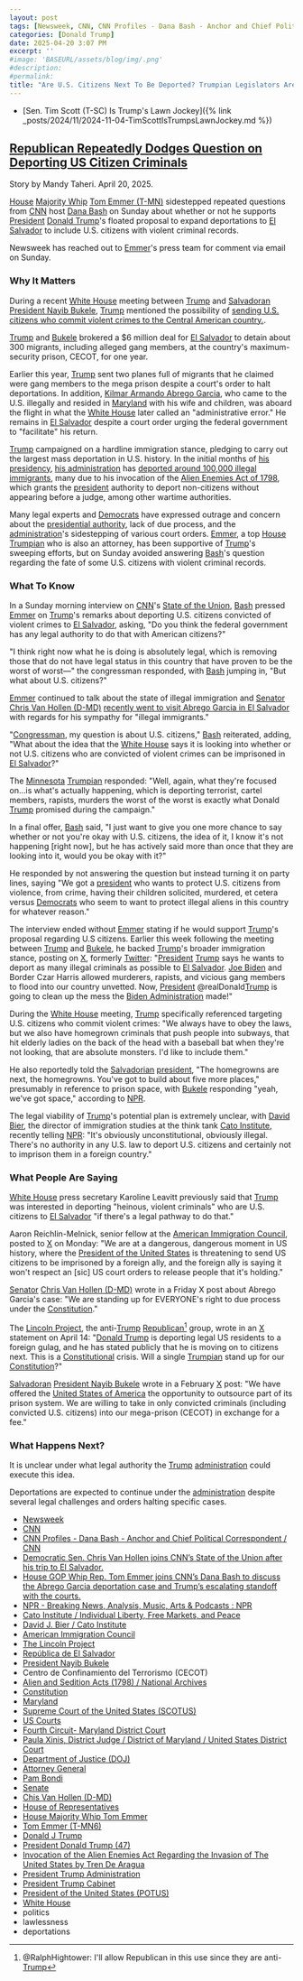 ```yaml
---
layout: post
tags: [Newsweek, CNN, CNN Profiles - Dana Bash - Anchor and Chief Political Correspondent / CNN, Democratic Sen. Chris Van Hollen joins CNN’s State of the Union after his trip to El Salvador., House GOP Whip Rep. Tom Emmer joins CNN’s Dana Bash to discuss the Abrego Garcia deportation case and Trump’s escalating standoff with the courts., NPR - Breaking News Analysis Music Arts & Podcasts : NPR, Cato Institute / Individual Liberty Free Markets and Peace, David J. Bier / Cato Institute, American Immigration Council, The Lincoln Project, República de El Salvador, President Nayib Bukele, Centro de Confinamiento del Terrorismo (CECOT), Alien and Sedition Acts (1798) / National Archives, Constitution, Maryland, Supreme Court of the United States (SCOTUS), US Courts, Fourth Circuit- Maryland District Court, Paula Xinis District Judge / District of Maryland / United States District Court, Department of Justice (DOJ), Attorney General, Pam Bondi, Senate, Chis Van Hollen (D-MD), House of Representatives, House Majority Whip Tom Emmer, Tom Emmer (T-MN6), Donald J Trump, President Donald Trump (47), Invocation of the Alien Enemies Act Regarding the Invasion of The United States by Tren De Aragua, President Trump Administration, President Trump Cabinet, President of the United States (POTUS), White House, deportations, politics, lawlessness]
categories: [Donald Trump]
date: 2025-04-20 3:07 PM
excerpt: ''
#image: 'BASEURL/assets/blog/img/.png'
#description:
#permalink:
title: "Are U.S. Citizens Next To Be Deported? Trumpian Legislators Are Incapable of Answering Simple Yes/No Questions"
---
```


- [Sen. Tim Scott (T-SC) Is Trump's Lawn Jockey]({% link _posts/2024/11/2024-11-04-TimScottIsTrumpsLawnJockey.md %})

## [Republican Repeatedly Dodges Question on Deporting US Citizen Criminals](https://www.newsweek.com/tom-emmer-repeatedly-dodges-question-deporting-us-citizen-criminals-2061906)

Story by Mandy Taheri. April 20, 2025.

[House](https://www.house.gov/) [Majority Whip](https://www.majoritywhip.gov/) [Tom Emmer (T-MN)](https://emmer.house.gov/) sidestepped repeated questions from [CNN](https://www.cnn.com/) host [Dana Bash](https://www.cnn.com/profiles/dana-bash-profile) on Sunday about whether or not he supports [President](https://www.whitehouse.gov/) [Donald Trump](https://www.donaldjtrump.com/)'s floated proposal to expand deportations to [El Salvador](https://www.gob.sv/) to include U.S. citizens with violent criminal records.

Newsweek has reached out to [Emmer](https://emmer.house.gov/)'s press team for comment via email on Sunday.

### Why It Matters

During a recent [White House](https://www.whitehouse.gov/) meeting between [Trump](https://www.donaldjtrump.com/) and [Salvadoran](https://www.gob.sv/) [President Nayib Bukele](https://www.presidencia.gob.sv/), [Trump](https://www.donaldjtrump.com/) mentioned the possibility of [sending U.S. citizens who commit violent crimes to the Central American country.](https://www.newsweek.com/trump-floats-deporting-americans-el-salvador-absolute-monsters-2059711).

[Trump](https://www.donaldjtrump.com/) and [Bukele](https://www.presidencia.gob.sv/) brokered a $6 million deal for [El Salvador](https://www.gob.sv/) to detain about 300 migrants, including alleged gang members, at the country's maximum-security prison, CECOT, for one year.

Earlier this year, [Trump](https://www.donaldjtrump.com/) sent two planes full of migrants that he claimed were gang members to the mega prison despite a court's order to halt deportations. In addition, [Kilmar Armando Abrego Garcia](https://www.newsweek.com/maryland-man-abrego-garcia-could-deported-another-country-doj-says-2060181), who came to the U.S. illegally and resided in [Maryland](https://www.maryland.gov/) with his wife and children, was aboard the flight in what the [White House](https://www.whitehouse.gov/) later called an "administrative error." He remains in [El Salvador](https://www.gob.sv/) despite a court order urging the federal government to "facilitate" his return.

[Trump](https://www.donaldjtrump.com/) campaigned on a hardline immigration stance, pledging to carry out the largest mass deportation in U.S. history. In the initial months of [his presidency](https://www.whitehouse.gov/), [his administration](https://www.whitehouse.gov/administration/) has [deported around 100,000 illegal immigrants](https://www.newsweek.com/mass-deportation-update-illegal-immigration-trump-administration-2053905), many due to his invocation of the [Alien Enemies Act of 1798](https://www.archives.gov/milestone-documents/alien-and-sedition-acts), which grants the [president](https://www.whitehouse.gov/) authority to deport non-citizens without appearing before a judge, among other wartime authorities.

Many legal experts and [Democrats](https://www.democrats.org/) have expressed outrage and concern about the [presidential authority](https://www.whitehouse.gov/), lack of due process, and the [administration](https://www.whitehouse.gov/administration/)'s sidestepping of various court orders. [Emmer](https://emmer.house.gov/), a top [House](https://www.house.gov/) [Trumpian](https://www.gop.com/) who is also an attorney, has been supportive of [Trump](https://www.donaldjtrump.com/)'s sweeping efforts, but on Sunday avoided answering [Bash](https://www.cnn.com/profiles/dana-bash-profile)'s question regarding the fate of some U.S. citizens with violent criminal records.

### What To Know

In a Sunday morning interview on [CNN](https://www.cnn.com/)'s [State of the Union](https://www.cnn.com/2025/04/20/politics/video/sotu-majority-whip-emmer-defends-trump-handling-of-brego-garcia-deportation-case), [Bash](https://www.cnn.com/profiles/dana-bash-profile) pressed [Emmer](https://emmer.house.gov/) on [Trump](https://www.donaldjtrump.com/)'s remarks about deporting U.S. citizens convicted of violent crimes to [El Salvador](https://www.gob.sv/), asking, "Do you think the federal government has any legal authority to do that with American citizens?"

"I think right now what he is doing is absolutely legal, which is removing those that do not have legal status in this country that have proven to be the worst of worst—" the congressman responded, with [Bash](https://www.cnn.com/profiles/dana-bash-profile) jumping in, "But what about U.S. citizens?"

[Emmer](https://emmer.house.gov/) continued to talk about the state of illegal immigration and [Senator](https://www.senate.gov/) [Chris Van Hollen (D-MD)](https://www.vanhollen.senate.gov/) [recently went to visit Abrego Garcia in El Salvador](https://www.newsweek.com/democratic-senator-says-he-met-kilmar-abrego-garcia-what-we-know-2061325) with regards for his sympathy for "illegal immigrants."

"[Congressman](https://emmer.house.gov/), my question is about U.S. citizens," [Bash](https://www.cnn.com/profiles/dana-bash-profile) reiterated, adding, "What about the idea that the [White House](https://www.whitehouse.gov/) says it is looking into whether or not U.S. citizens who are convicted of violent crimes can be imprisoned in [El Salvador](https://www.gob.sv/)?"

The [Minnesota](https://www.mn.gov/) [Trumpian](https://www.gop.com/) responded: "Well, again, what they're focused on...is what's actually happening, which is deporting terrorist, cartel members, rapists, murders the worst of the worst is exactly what Donald [Trump](https://www.donaldjtrump.com/) promised during the campaign."

In a final offer, [Bash](https://www.cnn.com/profiles/dana-bash-profile) said, "I just want to give you one more chance to say whether or not you're okay with U.S. citizens, the idea of it, I know it's not happening [right now], but he has actively said more than once that they are looking into it, would you be okay with it?"

He responded by not answering the question but instead turning it on party lines, saying "We got a [president](https://www.whitehouse.gov/) who wants to protect U.S. citizens from violence, from crime, having their children solicited, murdered, et cetera versus [Democrats](https://www.democrats.org/) who seem to want to protect illegal aliens in this country for whatever reason."

The interview ended without [Emmer](https://emmer.house.gov/) stating if he would support [Trump](https://www.donaldjtrump.com/)'s proposal regarding U.S citizens. Earlier this week following the meeting between [Trump](https://www.donaldjtrump.com/) and [Bukele](https://www.presidencia.gob.sv/), he backed [Trump](https://www.donaldjtrump.com/)'s broader immigration stance, posting on [X](https://x.com/), formerly [Twitter](https://twitter.com/): "[President](https://www.whitehouse.gov/) [Trump](https://www.donaldjtrump.com/) says he wants to deport as many illegal criminals as possible to [El Salvador](https://www.gob.sv/). [Joe Biden](https://bidenwhitehouse.archives.gov/) and Border Czar Harris allowed murderers, rapists, and vicious gang members to flood into our country unvetted. Now, [President](https://www.whitehouse.gov/) @realDonald[Trump](https://www.donaldjtrump.com/) is going to clean up the mess the [Biden Administration](https://bidenwhitehouse.archives.gov/) made!"

During the [White House](https://www.whitehouse.gov/) meeting, [Trump](https://www.donaldjtrump.com/) specifically referenced targeting U.S. citizens who commit violent crimes: "We always have to obey the laws, but we also have homegrown criminals that push people into subways, that hit elderly ladies on the back of the head with a baseball bat when they're not looking, that are absolute monsters. I'd like to include them."

He also reportedly told the [Salvadorian](https://www.gob.sv/) [president](https://www.presidencia.gob.sv/), "The homegrowns are next, the homegrowns. You've got to build about five more places," presumably in reference to prison space, with [Bukele](https://www.presidencia.gob.sv/) responding "yeah, we've got space," according to [NPR](https://www.npr.org/).

The legal viability of [Trump](https://www.donaldjtrump.com/)'s potential plan is extremely unclear, with [David Bier](https://www.cato.org/people/david-bier), the director of immigration studies at the think tank [Cato Institute](https://www.cato.org/), recently telling [NPR](https://www.npr.org/): "It's obviously unconstitutional, obviously illegal. There's no authority in any U.S. law to deport U.S. citizens and certainly not to imprison them in a foreign country."

### What People Are Saying

[White House](https://www.whitehouse.gov/) press secretary Karoline Leavitt previously said that [Trump](https://www.donaldjtrump.com/) was interested in deporting "heinous, violent criminals" who are U.S. citizens to [El Salvador](https://www.gob.sv/) "if there's a legal pathway to do that."

Aaron Reichlin-Melnick, senior fellow at the [American Immigration Council](https://www.americanimmigrationcouncil.org/), posted to [X](https://x.com/) on Monday: "We are at a dangerous, dangerous moment in US history, where the [President of the United States](https://www.whitehouse.gov/) is threatening to send US citizens to be imprisoned by a foreign ally, and the foreign ally is saying it won't respect an [sic] US court orders to release people that it's holding."

[Senator](https://www.senate.gov/) [Chris Van Hollen (D-MD)](https://www.vanhollen.senate.gov/) wrote in a Friday X post about Abrego Garcia's case: "We are standing up for EVERYONE's right to due process under the [Constitution](https://constitution.congress.gov/)."

The [Lincoln Project](https://lincolnproject.us/), the anti-[Trump](https://www.donaldjtrump.com/) [Republican](https://www.gop.com/)[^67] group, wrote in an [X](https://x.com/) statement on April 14: "[Donald Trump](https://www.donaldjtrump.com/) is deporting legal US residents to a foreign gulag, and he has stated publicly that he is moving on to citizens next. This is a [Constitutional](https://constitution.congress.gov/) crisis. Will a single [Trumpian](https://www.gop.com/) stand up for our [Constitution](https://constitution.congress.gov/)?"

[^67]: @RalphHightower: I'll allow Republican in this use since they are anti-[Trump](https://www.donaldjtrump.com/)

[Salvadoran](https://www.gob.sv/) [President Nayib Bukele](https://www.presidencia.gob.sv/) wrote in a February [X](https://x.com/) post: "We have offered the [United States of America](https://www.usa.gov/) the opportunity to outsource part of its prison system. We are willing to take in only convicted criminals (including convicted U.S. citizens) into our mega-prison (CECOT) in exchange for a fee."

### What Happens Next?

It is unclear under what legal authority the [Trump](https://www.donaldjtrump.com/) [administration](https://www.whitehouse.gov/administration/) could execute this idea.

Deportations are expected to continue under the [administration](https://www.whitehouse.gov/administration/) despite several legal challenges and orders halting specific cases.

- [Newsweek](https://www.newsweek.com/)
- [CNN](https://www.cnn.com/)
- [CNN Profiles - Dana Bash - Anchor and Chief Political Correspondent / CNN](https://www.cnn.com/profiles/dana-bash-profile)
- [Democratic Sen. Chris Van Hollen joins CNN’s State of the Union after his trip to El Salvador.](https://www.cnn.com/2025/04/20/politics/video/sotu-maryland-senator-chris-van-hollen-on-his-trip-to-el-salvador)
- [House GOP Whip Rep. Tom Emmer joins CNN’s Dana Bash to discuss the Abrego Garcia deportation case and Trump’s escalating standoff with the courts.](https://www.cnn.com/2025/04/20/politics/video/sotu-majority-whip-emmer-defends-trump-handling-of-brego-garcia-deportation-case)
- [NPR - Breaking News, Analysis, Music, Arts & Podcasts : NPR](https://www.npr.org/)
- [Cato Institute / Individual Liberty, Free Markets, and Peace](https://www.cato.org/)
- [David J. Bier / Cato Institute](https://www.cato.org/people/david-bier)
- [American Immigration Council](https://www.americanimmigrationcouncil.org/)
- [The Lincoln Project](https://lincolnproject.us/)
- [República de El Salvador](https://www.gob.sv/)
- [President Nayib Bukele](https://www.presidencia.gob.sv/)
- Centro de Confinamiento del Terrorismo (CECOT)
- [Alien and Sedition Acts (1798) / National Archives](https://www.archives.gov/milestone-documents/alien-and-sedition-acts)
- [Constitution](https://constitution.congress.gov/)
- [Maryland](https://www.maryland.gov/)
- [Supreme Court of the United States (SCOTUS)](https://www.supremecourt.gov/)
- [US Courts](https://www.uscourts.gov/)
- [Fourth Circuit- Maryland District Court](https://www.mdd.uscourts.gov/)
- [Paula Xinis, District Judge / District of Maryland / United States District Court](https://www.mdd.uscourts.gov/paula-xinis-district-judge)
- [Department of Justice (DOJ)](https://www.justice.gov/)
- [Attorney General](www.justice.gov/)
- [Pam Bondi](https://www.justice.gov/ag/staff-profile/meet-attorney-general)
- [Senate](https://www.senate.gov/)
- [Chis Van Hollen (D-MD)](https://www.vanhollen.senate.gov/)
- [House of Representatives](https://www.house.gov/)
- [House Majority Whip Tom Emmer](https://www.majoritywhip.gov/)
- [Tom Emmer (T-MN6)](https://emmer.house.gov/)
- [Donald J Trump](https://www.donaldjtrump.com/)
- [President Donald Trump (47)](https://www.whitehouse.gov/administration/donald-j-trump/)
- [Invocation of the Alien Enemies Act Regarding the Invasion of The United States by Tren De Aragua](https://www.whitehouse.gov/presidential-actions/2025/03/invocation-of-the-alien-enemies-act-regarding-the-invasion-of-the-united-states-by-tren-de-aragua/)
- [President Trump Administration](https://www.whitehouse.gov/administration/)
- [President Trump Cabinet](https://www.whitehouse.gov/administration/the-cabinet/)
- [President of the United States (POTUS)](https://www.whitehouse.gov/)
- [White House](https://www.whitehouse.gov/)
- politics 
- lawlessness 
- deportations 
